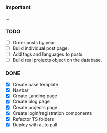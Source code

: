 ### Important

...

### TODO

-   [ ] Order posts by year.
-   [ ] Build individual post page.
-   [ ] Add tags and languages to posts.
-   [ ] Build real projects object on the database.

### DONE

-   [x] Create base template
-   [x] Navbar
-   [x] Create Landing page
-   [x] Create blog page
-   [x] Create projects page
-   [x] Create login/registration components
-   [x] Refactor TS folders
-   [x] Deploy with auto pull
